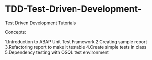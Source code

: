 # TDD-Test-Driven-Development-
Test Driven Development Tutorials

Concepts:

1.Introduction to ABAP Unit Test Framework
2.Creating sample report
3.Refactoring report to make it testable
4.Create simple tests in class
5.Dependency testing with OSQL test environment
